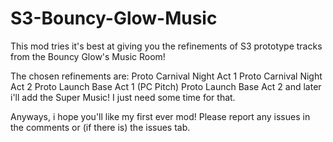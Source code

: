 # S3-Bouncy-Glow-Music

This mod tries it's best at giving you the refinements of S3 prototype tracks from the Bouncy Glow's Music Room!

The chosen refinements are:
Proto Carnival Night Act 1
Proto Carnival Night Act 2
Proto Launch Base Act 1 (PC Pitch)
Proto Launch Base Act 2
and later i'll add the Super Music! I just need some time for that.

Anyways, i hope you'll like my first ever mod! Please report any issues in the comments or (if there is) the issues tab.
